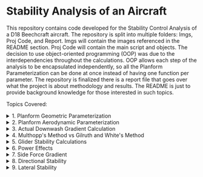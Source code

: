 # Stability Analysis of an Aircraft
This repository contains code developed for the Stability Control Analysis of a D18 Beechcraft aircraft. The repository is split into multiple folders: Imgs, Proj Code, and Report. Imgs will contain the images referenced in the README section. Proj Code will contain the main script and objects. The decision to use object-oriented programming (OOP) was due to the interdependencies throughout the calculations. OOP allows each step of the analysis to be encapsulated independently, so all the Planform Parameterization can be done at once instead of having one function per parameter. The repository is finalized there is a report file that goes over what the project is about methodology and results. The README is just to provide background knowledge for those interested in such topics.

Topics Covered:

<details>
<summary> 1. Planform Geometric Parameterization</summary>
  
  Objective: Determine the aircraft's basic physical geometry, such as the theoretical wing area, span of the aircraft, mean chord length and location, etc... 

  Details: The PlanformParameterization object in the code is designed specifically for lifting surfaces like wings or horizontal tails (HT).
  
![](Imgs/PlanformParameters.PNG)

Fig 1. Datcom Manual page 2.2.2-1

</details>

<details>
<summary>2. Planform Aerodynamic Parameterization </summary>

Objective: Apply aerodynamic parameterization to the wing and HT, but it can also be applied to other planforms such as Vertical Tails (VT) and Canards. 

Details: The code adjusts 2D (lower-case subscripts) aerodynamic parameters to 3D (upper-case subscripts). Experimental data, such as the lift curve slope, the coefficient of moment about the aerodynamic center, the zero lift angle of attack, and the aerodynamic center location, were obtained from "The Theory of Wing Sections" by Abbott and Von Doenhoff or the Datcom Manual. Afterwards, twist, compressibility, sweep, and aspect ratio were taken into account to shift parameters from 2D to 3D. These subscript rules weren't applied in the code but were in the hand calculations.

![](Imgs/Aero2dto3d.PNG)

Fig 2. Perkins and Hage, S&C Text Book page 23 
</details>

<details>
  
   <summary>3. Actual Downwash Gradient Calculation </summary>
   
Objective: Calculate the actual downwash gradient (dϵ/dα) on an aircraft.


Details: This calculation uses the aerodynamic and geometric parameters of the wing and horizontal tail to determine the downwash effect experienced by the tail due to the wing's presence. It considers the incidence angles of both the wing and the tail to provide an accurate representation of the downwash effect based on the aircraft's geometry. The effectiveness on the HT is dependent on the downwash since it determines what percent of free-stream dynamic pressure is seen by the tail. For example, if it were to be fully immersed (dϵ/dα ≈ 0.5), it would only see around 90% of the free-stream dynamic pressure, whilst if it were dϵ/dα ≈ 0.4, the tail would see 95% of the free-stream dynamic pressure. These assumptions do not include power effects, which would make the HT experience a dynamic pressure ratio greater than the free-stream dynamic pressure.

![](Imgs/Downwash.PNG)


Fig 3. Perkins and Hage, S&C Text Book page 215
</details>

<details>
  
  <summary>4. Multhopp's Method vs Gilruth and White's Method</summary>
  
Objective: To determine the change in nose-up pitching moment with angle of attack as a coefficient (C<sub>mαf</sub>). The goal was to obtain a C<sub>mαf</sub> of -0.01, representing that the aircraft has 10% stability.

Details: There are many methods to determine C<sub>mαf</sub> of the aircraft. The three primary methods are Munk's, Gilruth and White's, and Multhopp's. Munk started to investigate pitching moments of streamlined bodies of blimps (uniform flow with sources and sinks) in 1924, using potential flow (inviscid) elements. This allowed him to define the pressure distribution over the streamlined body, establishing that a nose-up pitching moment exists (destabilizing), which increases with Angle of Attack (AoA).

Munk's analysis didn't take into account the upwash and downwash effect from the wings, whereas G&W's and Multhopp's did. The difference between the two is that G&W's method is a general equation that estimates the overall effect developed by wind tunnel test data. Whilst Multhopp's takes into account the local flow for every section forward and aft of the wing, making it more precise and accurate than Munk's and G&W's. Lastly, both Multhopp's and G&W's methods can also be applied to engine nacelles or tip tanks.


![](Imgs/Multhopps.PNG)

Fig 4. Perkins and Hage, S&C Text Book page 227
</details>

<details>

<summary>5. Glider Stability Calculations</summary>

Objective: Determine the stick-fixed neutral point based off both (C<sub>mαf</sub>) (G&W's and Multhopp's). 

Details: The stick-fixed neutral point is a location on the aircraft where the change in pitching moment with respect to AoA and Coefficient of Lift are zero when the pilot is holding the yoke, giving it the name "stick-fixed" versus "stick-free." For a stick-free analysis, the elevators and their trims would need to be taken into account as well. A glider configuration will be analyzed first and will have the most aft neutral point. When more power is added, the neutral point will move forward, being the most forward when at full power. The range limitations of the center of gravity (CG) are dependent on the range of the neutral point throughout the aircrafts flight envelope. This is why performing weight and balance on an aircraft pre-flight is very important, as it can have serious effects on the aircraft's performance.

![](Imgs/CGLimits.PNG)

Fig 5. Perkins and Hage, S&C Text Book page 247
</details>


<details>
  
<summary>6. Power Effects</summary>

Objective: Determine the new stick-fixed neutral points for the windmilling power and full power case.

Details: In section 5, it was mentioned that as we turn on and increase the power, the neutral points will tend to move forward along the aircraft's Mean Aerodynamic Chord (MAC). Another effect is the increase in downwash at the HT if it is within the streamline tube of the propeller slipstream or jet wash (is not streamline tube). Knowing where the neutral point is at different power settings helps the engineer determine how the fuel management system should be designed. The reason is that displacing the fuel in the aircraft allows the CG to shift to the appropriate location during different phases of flight or flight conditions.
![](Imgs/ImmersedTop.PNG) 

Fig 6. Prof. Greiner's Notes

![](Imgs/ImmersideSide.PNG) 

Fig 7. Prof. Greiner's Notes
</details>


<details>

<summary>7. Side Force Gradient</summary>

Objective: Determine the Side Force Gradient based off Wing-Body Interactions, VT interactions, and Props Effects with rudder fixed stability.

Details: An aircraft has a VT and rudder control and trim to combat the side forces that can cause the aircraft to yaw. Knowing that there is a limit to the amount of sideslip an aircraft can handle, having a slope that engineers can use to determine the range of sideslip and sideforce the aircraft can handle is important. For this part of the analysis, we are only concerned about the sideforce due to wind vectors found at cruise since we can't provide rudder input as required by our rudder-fixed condition. This is why there are no terms in the code or hand calculations regarding engine-out or crosswind conditions since they require rudder input.

![](Imgs/SideSlip.PNG)  ![](Imgs/SideForceGrad.PNG) 

Fig 8. (LHS) Perkins and Hage, S&C Text Book page 316 

Fig 9. (RHS) Flight Dynamics Principles by Micheal V. Cook pg 352
</details>

<details>

<summary>8. Directional Stability</summary>

Objective: Determine the Directional Stability Slope (per deg) to remain at equilibrium with zero sideslip with rudder fixed stability. 

Details: In regards to the rudder-fixed condition, the only terms used for calculations in this section are related to the wing, wing-body, VT, and propeller. The wing term is the sum of two hidden terms, corresponding to its dihedral and sweep angles. Dihedral has a stabilizing effect on the plane's rolling moment since the sideslip will cause a restoring torque on the aircraft. Sweep increases the stability effect of the dihedral when sideslipping since the local relative wind will see a weaker downward wind, signifying a weaker downwash. This can be seen in the figure below

  ![](Imgs/AirfoilDownWash.PNG)  ![](Imgs/PropEffect.PNG) 

Fig 10. Fundemental of Aerodynamics by John D. Anderson pg 429

Fig 11. Perkins and Hage, S&C Text Book page 328 
</details>


<details>

<summary>9. Lateral Stability</summary>

  Objective: Determine the Lateral Stability Slope (per deg) to remain at a wings leveled position stick fixed condition.

  Details: Lateral stability deals with the aircraft's rolling moment and maintaining it at static equilibrium. For lateral stability, there are three basic terms: the wing, wing-body, and VT terms. The wing term in this case contains four hidden terms attributed to the wing's sweep, aspect ratio, twist, and dihedral. The purpose of dihedral and sweep are the same as mentioned under the 'Directional Stability' section. The reason aspect ratio is taken into account is that wings with higher aspect ratios have a higher moment of inertia, limiting the amount of angular velocity they can obtain, indicating that aspect ratio and maneuverability have an inverse relationship. Moving on to twist, most planes have their wings twisted negatively (washout) so that when the aircraft stalls, the ailerons will still be able to provide lateral control. It also helps in reducing induced drag produced by the vortices that the wings generate, which in turn gives the aircraft more stability due to a decrease in the amount of external forces it is experiencing.

 ![](Imgs/DihedralEfffects.PNG)

 Fig 12. Perkins and Hage, S&C Text Book page 343
</details>
